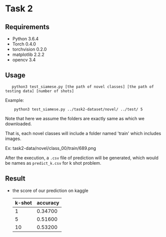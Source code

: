# Task 2

## Requirements
  * Python 3.6.4
  * Torch 0.4.0
  * torchvision 0.2.0
  * matplotlib 2.2.2
  * opencv 3.4

## Usage
   
   ```
      python3 test_siamese.py [the path of novel classes] [the path of testing data] [number of shots]
   ```
   
   Example:
  
   ```
       python3 test_siamese.py ../task2-dataset/novel/ ../test/ 5
   ``` 
   
   Note that here we assume the folders are exactly same as which we downloaded. 
   
   That is, each novel classes will include a folder named 'train' which includes images. 
   
   Ex: task2-data/novel/class_00/train/689.png

   After the execution, a `.csv` file of prediction will be generated, which would be names as `predict_k.csv` for k shot problem.


## Result
    
   * the score of our prediction on kaggle   
        
        
        k-shot    | accuracy  |
        --------- | ----------
        1         | 0.34700 
        5         | 0.51600
        10        | 0.53200
        
